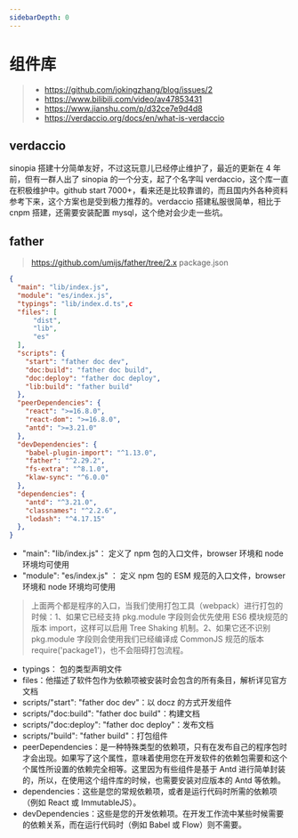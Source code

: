 ```yaml
---
sidebarDepth: 0
---
```


# 组件库

> - https://github.com/jokingzhang/blog/issues/2
> - https://www.bilibili.com/video/av47853431
> - https://www.jianshu.com/p/d32ce7e9d4d8 
> - https://verdaccio.org/docs/en/what-is-verdaccio

## verdaccio

sinopia 搭建十分简单友好，不过这玩意儿已经停止维护了，最近的更新在 4 年前，但有一群人出了 sinopia 的一个分支，起了个名字叫 verdaccio，这个库一直在积极维护中。github start 7000+，看来还是比较靠谱的，而且国内外各种资料参考下来，这个方案也是受到极力推荐的。verdaccio 搭建私服很简单，相比于 cnpm 搭建，还需要安装配置 mysql，这个绝对会少走一些坑。

## father

> https://github.com/umijs/father/tree/2.x
package.json

```json
{
  "main": "lib/index.js",
  "module": "es/index.js",
  "typings": "lib/index.d.ts",c
  "files": [
      "dist",
      "lib",
      "es"
  ],
  "scripts": {
    "start": "father doc dev",
    "doc:build": "father doc build",
    "doc:deploy": "father doc deploy",
    "lib:build": "father build"
  },
  "peerDependencies": {
    "react": ">=16.8.0",
    "react-dom": ">=16.8.0",
    "antd": ">=3.21.0"
  },
  "devDependencies": {
    "babel-plugin-import": "^1.13.0",
    "father": "^2.29.2",
    "fs-extra": "^8.1.0",
    "klaw-sync": "^6.0.0"
  },
  "dependencies": {
    "antd": "^3.21.0",
    "classnames": "^2.2.6",
    "lodash": "^4.17.15"
  },
}
```

- "main": "lib/index.js"： 定义了 npm 包的入口文件，browser 环境和 node 环境均可使用
- "module": "es/index.js" ： 定义 npm 包的 ESM 规范的入口文件，browser 环境和 node 环境均可使用

> 上面两个都是程序的入口，当我们使用打包工具（webpack）进行打包的时候：1、如果它已经支持 pkg.module 字段则会优先使用 ES6 模块规范的版本 import，这样可以启用 Tree Shaking 机制。2、如果它还不识别 pkg.module 字段则会使用我们已经编译成 CommonJS 规范的版本 require('package1')，也不会阻碍打包流程。

- typings： 包的类型声明文件
- files：他描述了软件包作为依赖项被安装时会包含的所有条目，解析详见官方文档
- scripts/"start": "father doc dev"：以 docz 的方式开发组件
- scripts/"doc:build": "father doc build"：构建文档
- scripts/"doc:deploy": "father doc deploy"：发布文档
- scripts/"build": "father build"：打包组件
- peerDependencies：是一种特殊类型的依赖项，只有在发布自己的程序包时才会出现。如果写了这个属性，意味着使用您在开发软件的依赖包需要和这个个属性所设置的依赖完全相等。这里因为有些组件是基于 Antd 进行简单封装的，所以，在使用这个组件库的时候，也需要安装对应版本的 Antd 等依赖。
- dependencies：这些是您的常规依赖项，或者是运行代码时所需的依赖项（例如 React 或 ImmutableJS）。
- devDependencies：这些是您的开发依赖项。在开发工作流中某些时候需要的依赖关系，而在运行代码时（例如 Babel 或 Flow）则不需要。


